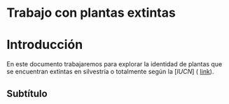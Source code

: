 Trabajo con plantas extintas
================

# Introducción

En este documento trabajaremos para explorar la identidad de plantas que
se encuentran extintas en silvestría o totalmente según la \[*IUCN*\] (
[link](https://www.iucnredlist.org/)).

## Subtítulo

